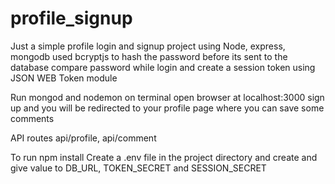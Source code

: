 # profile_signup
Just a simple profile login and signup project using Node, express, mongodb
used bcryptjs to hash the password before its sent to the database
compare password while login and create a session token using JSON WEB Token module

Run mongod and nodemon on terminal
open browser at localhost:3000
sign up and you will be redirected to your profile page where you can save some comments

API routes api/profile, api/comment

To run
npm install 
Create a .env file in the project directory
and create and give value to DB_URL, TOKEN_SECRET and SESSION_SECRET
